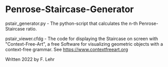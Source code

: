 # Penrose-Staircase-Generator





pstair_generator.py - The python-script that calculates the n-th Penrose-Staircase ratio.

pstair_viewer.cfdg - The code for displaying the Staircase on screen with "Context-Free-Art", a free Software for visualizing geometric objects with a context-free grammar. See https://www.contextfreeart.org

Written 2022 by F. Lehr
